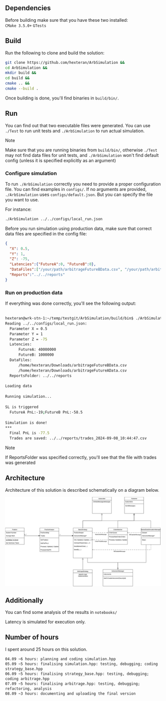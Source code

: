 <h2>Dependencies</h2>
Before building make sure that you have these two installed: <br>
  <code>CMake 3.5.0+</code>
  <code>GTests</code>

<h2>Build</h2>
Run the following to clone and build the solution:

  ````bash
git clone https://github.com/hexteran/ArbSimulation &&
cd ArbSimulation &&
mkdir build &&
cd build &&
cmake .. &&
cmake --build .
  ````

Once building is done, you'll find binaries in <code>build/bin/</code>.

<h2>Run</h2>
You can find out that two executable files were generated.
You can use <code>./Test</code> to run unit tests and <code>./ArbSimulation</code> to run actual simulation.

> [!NOTE]  
> Make sure that you are running binaries from <code>build/bin/</code>, otherwise <code>./Test</code> may not find data files for unit tests, and <code>./ArbSimulation</code>
won't find default config (unless it is specified explicitly as an argument)


<h3>Configure simulation</h3>
To run <code>./ArbSimulation</code> correctly you need to provide a proper configuration file. You can find examples in <code>configs/</code>.
If no arguments are provided, <code>./ArbSimulation</code> uses <code>configs/default.json</code>. But you can specify the file you want to use.

For instance:

  ````bash
./ArbSimulation ../../configs/local_run.json
  ````

Before you run simulation using production data, make sure that correct data files are specified in the config file:
  ````json
{
	"X": 0.5,
	"Y": 1,
	"Z": -75,
	"Latencies":{"FutureA":0, "FutureB":0},
	"DataFiles":["/your/path/arbitrageFutureBData.csv", "/your/path/arbitrageFutureAData.csv"],
	"Reports":"../../reports"
}
  ````

<h3>Run on production data</h3>
If everything was done correctly, you'll see the following output:


  ````bash

hexteran@wrk-stn-1:~/temp/testgit/ArbSimulation/build/bin$ ./ArbSimulation ../../configs/local_run.json
Reading ../../configs/local_run.json:
	Parameter X = 0.5
	Parameter Y = 1
	Parameter Z = -75
	Latencies:
		FutureA: 40000000
		FutureB: 1000000
	DataFiles:
		/home/hexteran/Downloads/arbitrageFutureBData.csv
		/home/hexteran/Downloads/arbitrageFutureAData.csv
	ReportsFolder: ../../reports

Loading data

Running simulation...

SL is triggered
	FutureA PnL:-19;FutureB PnL:-58.5

Simulation is done!
***
	Final PnL is -77.5
	Trades are saved: ../../reports/trades_2024-09-08_10:44:47.csv
 
 ````

> [!NOTE]  
> If ReportsFolder was specified correctly, you'll see that the file with trades was generated

<h2>Architecture</h2>
Architecture of this solution is described schematically on a diagram below.

<p align="center">
  <img src="ArbSimulation.png" width="1000" title="hover text">
</p>

<h2>Additionally</h2>
You can find some analysis of the results in <code>notebooks/</code>

Latency is simulated for execution only.


<h2>Number of hours</h2>
I spent around 25 hours on this solution.

 ````
04.09 ~6 hours: planning and coding simulation.hpp
05.09 ~5 hours: finalising simulation.hpp: testing, debugging; coding strategy_base.hpp
06.09 ~5 hours: finalising strategy_base.hpp: testing, debugging; coding arbitrage.hpp
07.09 ~5 hours: finalising arbitrage.hpp: testing, debugging; refactoring, analysis
08.09 ~3 hours: documenting and uploading the final version 
 ````
